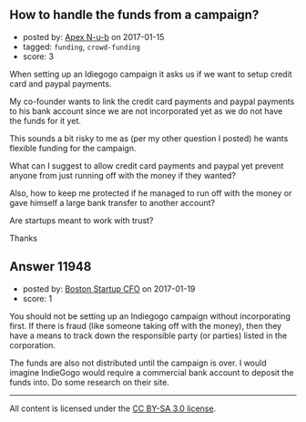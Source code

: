 ## How to handle the funds from a campaign?

- posted by: [Apex N-u-b](https://stackexchange.com/users/7796589/apex-n-u-b) on 2017-01-15
- tagged: `funding`, `crowd-funding`
- score: 3

When setting up an Idiegogo campaign it asks us if we want to setup credit card and paypal payments.

My co-founder wants to link the credit card payments and paypal payments to his bank account since we are not incorporated yet as we do not have the funds for it yet.

This sounds a bit risky to me as (per my other question I posted) he wants flexible funding for the campaign.

What can I suggest to allow credit card payments and paypal yet prevent anyone from just running off with the money if they wanted?

Also, how to keep me protected if he managed to run off with the money or gave himself a large bank transfer to another account?

Are startups meant to work with trust?

Thanks


## Answer 11948

- posted by: [Boston Startup CFO](https://stackexchange.com/users/9992633/boston-startup-cfo) on 2017-01-19
- score: 1

You should not be setting up an Indiegogo campaign without incorporating first.  If there is fraud (like someone taking off with the money), then they have a means to track down the responsible party (or parties) listed in the corporation.

The funds are also not distributed until the campaign is over.  I would imagine IndieGogo would require a commercial bank account to deposit the funds into.  Do some research on their site.



---

All content is licensed under the [CC BY-SA 3.0 license](https://creativecommons.org/licenses/by-sa/3.0/).
